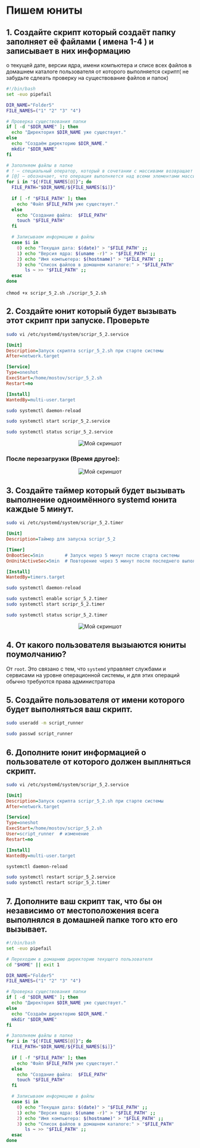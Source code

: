 # Пишем юниты

## 1. Создайте скрипт который создаёт папку заполняет её файлами ( имена 1-4 ) и записывает в них информацию
о текущей дате, версии ядра, имени компьютера и списе всех файлов в домашнем каталоге пользователя от которого выполняется скрипт( не забудьте сдлеать проверку на существование файлов и папок)

```bash
#!/bin/bash
set -euo pipefail

DIR_NAME="Folder5"
FILE_NAMES=("1" "2" "3" "4")

# Проверка существования папки
if [ -d "$DIR_NAME" ]; then
  echo "Директория $DIR_NAME уже существует."
else
  echo "Создаём директорию $DIR_NAME."
  mkdir "$DIR_NAME"
fi

# Заполняем файлы в папке
# ! — специальный оператор, который в сочетании с массивами возвращает индексы массива, а не его значения.
# [@] — обозначает, что операция выполняется над всеми элементами массива.
for i in "${!FILE_NAMES[@]}"; do
  FILE_PATH="$DIR_NAME/${FILE_NAMES[$i]}"
  
  if [ -f "$FILE_PATH" ]; then
    echo "Файл $FILE_PATH уже существует."
  else
    echo "Создание файла:  $FILE_PATH"
    touch "$FILE_PATH"
  fi

  # Записываем информацию в файлы
  case $i in
    0) echo "Текущая дата: $(date)" > "$FILE_PATH" ;;
    1) echo "Версия ядра: $(uname -r)" > "$FILE_PATH" ;;
    2) echo "Имя компьютера: $(hostname)" > "$FILE_PATH" ;;
    3) echo "Список файлов в домашнем каталоге:" > "$FILE_PATH"
       ls ~ >> "$FILE_PATH" ;;
  esac
done
```
```chmod +x scripr_5_2.sh```
```./scripr_5_2.sh```


## 2. Создайте юнит который будет вызывать этот скрипт при запуске. Проверьте

```bash
sudo vi /etc/systemd/system/scripr_5_2.service
```

```ini
[Unit]
Description=Запуск скрипта scripr_5_2.sh при старте системы
After=network.target

[Service]
Type=oneshot
ExecStart=/home/mostov/scripr_5_2.sh
Restart=no

[Install]
WantedBy=multi-user.target
```
```bash
sudo systemctl daemon-reload
```
```bash
sudo systemctl start scripr_5_2.service
```
```bash
sudo systemctl status scripr_5_2.service
```

<div style="text-align: center;">
  <img src="Screnshoots\Screen6.png" alt="Мой скриншот" />
</div>

### После перезагрузки (Время другое):
<div style="text-align: center;">
  <img src="Screnshoots\Screen7.png" alt="Мой скриншот" />
</div>

## 3. Создайте таймер который будет вызывать выполнение одноимённого systemd юнита каждые 5 минут.

```bash
sudo vi /etc/systemd/system/scripr_5_2.timer
```

```ini
[Unit]
Description=Таймер для запуска scripr_5_2

[Timer]
OnBootSec=5min        # Запуск через 5 минут после старта системы
OnUnitActiveSec=5min  # Повторение через 5 минут после последнего выполнения

[Install]
WantedBy=timers.target
```

```bash
sudo systemctl daemon-reload
```

```bash
sudo systemctl enable scripr_5_2.timer
sudo systemctl start scripr_5_2.timer
```

```bash
sudo systemctl status scripr_5_2.timer
```
<div style="text-align: center;">
  <img src="Screnshoots\Screen8.png" alt="Мой скриншот" />
</div>

## 4. От какого пользователя вызыаются юниты поумолчанию?
От `root`. Это связано с тем, что `systemd` управляет службами и сервисами на уровне операционной системы, и для этих операций обычно требуются права администратора

## 5. Создайте пользователя от имени которого будет выполняться ваш скрипт.

```bash
sudo useradd -m script_runner
```
```bash
sudo passwd script_runner
```

## 6. Дополните юнит информацией о пользователе от которого должен выплняться скрипт.

```bash
sudo vi /etc/systemd/system/scripr_5_2.service
```

```ini
[Unit]
Description=Запуск скрипта scripr_5_2.sh при старте системы
After=network.target

[Service]
Type=oneshot
ExecStart=/home/mostov/scripr_5_2.sh
User=script_runner  # изменение
Restart=no

[Install]
WantedBy=multi-user.target
```

```bash
systemctl daemon-reload
```

```bash
sudo systemctl restart scripr_5_2.service
sudo systemctl restart scripr_5_2.timer
```

## 7. Дополните ваш скрипт так, что бы он независимо от местоположения всега выполнялся в домашней папке того кто его вызывает.

```bash
#!/bin/bash
set -euo pipefail

# Переходим в домашнюю директорию текущего пользователя
cd "$HOME" || exit 1

DIR_NAME="Folder5"
FILE_NAMES=("1" "2" "3" "4")

# Проверка существования папки
if [ -d "$DIR_NAME" ]; then
  echo "Директория $DIR_NAME уже существует."
else
  echo "Создаём директорию $DIR_NAME."
  mkdir "$DIR_NAME"
fi

# Заполняем файлы в папке
for i in "${!FILE_NAMES[@]}"; do
  FILE_PATH="$DIR_NAME/${FILE_NAMES[$i]}"
  
  if [ -f "$FILE_PATH" ]; then
    echo "Файл $FILE_PATH уже существует."
  else
    echo "Создание файла:  $FILE_PATH"
    touch "$FILE_PATH"
  fi

  # Записываем информацию в файлы
  case $i in
    0) echo "Текущая дата: $(date)" > "$FILE_PATH" ;;
    1) echo "Версия ядра: $(uname -r)" > "$FILE_PATH" ;;
    2) echo "Имя компьютера: $(hostname)" > "$FILE_PATH" ;;
    3) echo "Список файлов в домашнем каталоге:" > "$FILE_PATH"
       ls ~ >> "$FILE_PATH" ;;
  esac
done
```
